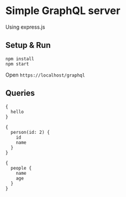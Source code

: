 # Simple GraphQL server

Using express.js

## Setup & Run

```
npm install
npm start
```

Open `https://localhost/graphql`

## Queries

```
{
  hello
}
```

```
{
  person(id: 2) {
    id
    name
  }
}
```

```
{
  people {
    name
    age
  }
}
```
